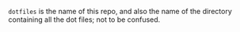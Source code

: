 
`dotfiles` is the name of this repo, and also the name of the directory containing all the dot files; not to be confused.